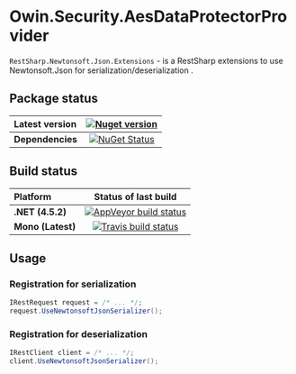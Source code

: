 Owin.Security.AesDataProtectorProvider
===

`RestSharp.Newtonsoft.Json.Extensions` - is a RestSharp extensions to use Newtonsoft.Json for serialization/deserialization .

## Package status

| Latest version | [![Nuget version](http://img.shields.io/badge/nuget-v1.0-blue.png)](https://www.nuget.org/packages/RestSharp.Newtonsoft.Json.Extensions/) |
| :------ | :------: |
| **Dependencies** | [![NuGet Status](http://nugetstatus.com/RestSharp.Newtonsoft.Json.Extensions.png)](http://nugetstatus.com/packages/RestSharp.Newtonsoft.Json.Extensions) |

## Build status

| Platform | Status of last build |
| :------ | :------: |
| **.NET (4.5.2)** | [![AppVeyor build status](https://ci.appveyor.com/api/projects/status/tw195dxk1m917pc3?svg=true)](https://ci.appveyor.com/project/i4004/restsharp-newtonsoft-json-extensions) |
| **Mono (Latest)** | [![Travis build status](https://travis-ci.org/i4004/RestSharp.Newtonsoft.Json.Extensions.png?branch=master)](https://travis-ci.org/i4004/RestSharp.Newtonsoft.Json.Extensions) |

## Usage

### Registration for serialization

```csharp
IRestRequest request = /* ... */;
request.UseNewtonsoftJsonSerializer();
```

### Registration for deserialization

```csharp
IRestClient сlient = /* ... */;
client.UseNewtonsoftJsonSerializer();
```

